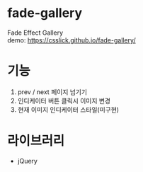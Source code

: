 # fade-gallery
Fade Effect Gallery  
demo: https://csslick.github.io/fade-gallery/

# 기능
1. prev / next 페이지 넘기기
2. 인디케이터 버튼 클릭시 이미지 변경
3. 현재 이미지 인디케이터 스타일(미구현)

# 라이브러리
- jQuery
